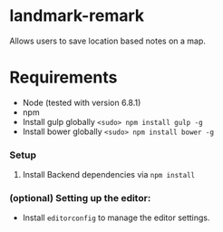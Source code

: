 # landmark-remark
Allows users to save location based notes on a map.

# Requirements #
 - Node (tested with version 6.8.1)
 - npm
 - Install gulp globally `<sudo> npm install gulp -g`
 - Install bower globally `<sudo> npm install bower -g`

### Setup 
1. Install Backend dependencies via `npm install`

### (optional) Setting up the editor:
 - Install `editorconfig` to manage the editor settings.
